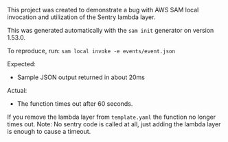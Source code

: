 This project was created to demonstrate a bug with AWS SAM local invocation and utilization of the Sentry lambda layer.


This was generated automatically with the `sam init` generator on version 1.53.0.


To reproduce, run:
`sam local invoke -e events/event.json`

Expected:
- Sample JSON output returned in about 20ms


Actual:
- The function times out after 60 seconds.


If you remove the lambda layer from `template.yaml` the function no longer times out. Note: No sentry code is called at all, just adding the lambda layer is enough to cause a timeout.